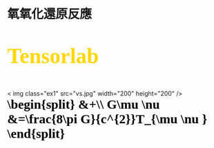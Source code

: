<!DOCTYPE html>
<html lang="en">
<head>
    <meta charset="UTF-8">
    <title>B-V eq.</title>


</head>
<body>
<h1><font face="DFKai-SB">氧氧化還原反應</font></h1>
<style>
    p{
        color:gold;
        font-family:"Segoe Script";
        font-size:50px;
        font-weight:900
      }
    p2{
        color:black;
        font-family:"Segoe Script";
        font-size:30px;
        font-weight:900
      }
    img.ex1{
        position:relative;
        left:100px
      }
</style>
<p >Tensorlab </p >
< img class="ex1" src="vs.jpg" width="200" height="200" />
<p2 >
\begin{split}
    &+\\
G\mu \nu &=\frac{8\pi G}{c^{2}}T_{\mu \nu }
\end{split}
</p2>
</body>
</html>
